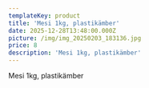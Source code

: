 ```yaml
---
templateKey: product
title: 'Mesi 1kg, plastikämber'
date: 2025-12-28T13:48:00.000Z
picture: /img/img_20250203_183136.jpg
price: 8
description: 'Mesi 1kg, plastikämber'
---
```

Mesi 1kg, plastikämber
